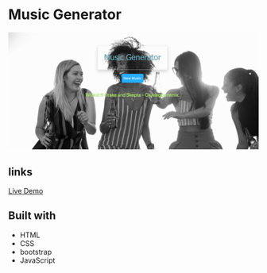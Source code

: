 # Music Generator

![project img!](img/Screen%20Shot%202021-06-23%20at%2012.53.31%20PM.png)

## links

[Live Demo](https://brymmobaggins.github.io/Music-Generator/)

## Built with

- HTML
- CSS
- bootstrap
- JavaScript
